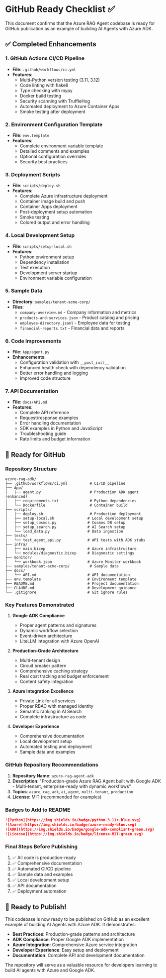 # GitHub Ready Checklist ✅

This document confirms that the Azure RAG Agent codebase is ready for GitHub publication as an example of building AI Agents with Azure ADK.

## ✅ Completed Enhancements

### 1. GitHub Actions CI/CD Pipeline
- **File**: `.github/workflows/ci.yml`
- **Features**:
  - Multi-Python version testing (3.11, 3.12)
  - Code linting with flake8
  - Type checking with mypy
  - Docker build testing
  - Security scanning with TruffleHog
  - Automated deployment to Azure Container Apps
  - Smoke testing after deployment

### 2. Environment Configuration Template
- **File**: `env.template`
- **Features**:
  - Complete environment variable template
  - Detailed comments and examples
  - Optional configuration overrides
  - Security best practices

### 3. Deployment Scripts
- **File**: `scripts/deploy.sh`
- **Features**:
  - Complete Azure infrastructure deployment
  - Container image build and push
  - Container Apps deployment
  - Post-deployment setup automation
  - Smoke testing
  - Colored output and error handling

### 4. Local Development Setup
- **File**: `scripts/setup-local.sh`
- **Features**:
  - Python environment setup
  - Dependency installation
  - Test execution
  - Development server startup
  - Environment variable configuration

### 5. Sample Data
- **Directory**: `samples/tenant-acme-corp/`
- **Files**:
  - `company-overview.md` - Company information and metrics
  - `products-and-services.json` - Product catalog and pricing
  - `employee-directory.jsonl` - Employee data for testing
  - `financial-reports.txt` - Financial data and reports

### 6. Code Improvements
- **File**: `App/agent.py`
- **Enhancements**:
  - Configuration validation with `__post_init__`
  - Enhanced health check with dependency validation
  - Better error handling and logging
  - Improved code structure

### 7. API Documentation
- **File**: `docs/API.md`
- **Features**:
  - Complete API reference
  - Request/response examples
  - Error handling documentation
  - SDK examples in Python and JavaScript
  - Troubleshooting guide
  - Rate limits and budget information

## 🎯 Ready for GitHub

### Repository Structure
```
azure-rag-adk/
├── .github/workflows/ci.yml          # CI/CD pipeline
├── App/
│   ├── agent.py                      # Production ADK agent (enhanced)
│   ├── requirements.txt              # Python dependencies
│   └── Dockerfile                    # Container build
├── scripts/
│   ├── deploy.sh                     # Production deployment
│   ├── setup-local.sh               # Local development setup
│   ├── setup_cosmos.py              # Cosmos DB setup
│   ├── setup_search.py              # AI Search setup
│   └── load_data.py                 # Data ingestion
├── tests/
│   └── test_agent_api.py            # API tests with ADK stubs
├── infra/
│   ├── main.bicep                   # Azure infrastructure
│   └── modules/diagnostic.bicep     # Diagnostic settings
├── monitor/
│   └── workbook.json                # Azure Monitor workbook
├── samples/tenant-acme-corp/         # Sample data
├── docs/
│   └── API.md                       # API documentation
├── env.template                     # Environment template
├── README.md                        # Project documentation
├── CLAUDE.md                        # Development guidance
└── .gitignore                       # Git ignore rules
```

### Key Features Demonstrated

1. **Google ADK Compliance**
   - Proper agent patterns and signatures
   - Dynamic workflow selection
   - Event-driven architecture
   - LiteLLM integration with Azure OpenAI

2. **Production-Grade Architecture**
   - Multi-tenant design
   - Circuit breaker pattern
   - Comprehensive caching strategy
   - Real cost tracking and budget enforcement
   - Content safety integration

3. **Azure Integration Excellence**
   - Private Link for all services
   - Proper RBAC with managed identity
   - Semantic ranking in AI Search
   - Complete infrastructure as code

4. **Developer Experience**
   - Comprehensive documentation
   - Local development setup
   - Automated testing and deployment
   - Sample data and examples

### GitHub Repository Recommendations

1. **Repository Name**: `azure-rag-agent-adk`
2. **Description**: "Production-grade Azure RAG Agent built with Google ADK - Multi-tenant, enterprise-ready with dynamic workflows"
3. **Topics**: `azure`, `rag`, `adk`, `ai`, `agent`, `multi-tenant`, `production`
4. **License**: MIT (recommended for examples)

### Badges to Add to README
```markdown
![Python](https://img.shields.io/badge/python-3.11+-blue.svg)
![Azure](https://img.shields.io/badge/azure-ready-blue.svg)
![ADK](https://img.shields.io/badge/google-adk-compliant-green.svg)
![License](https://img.shields.io/badge/license-MIT-green.svg)
```

### Final Steps Before Publishing

1. ✅ All code is production-ready
2. ✅ Comprehensive documentation
3. ✅ Automated CI/CD pipeline
4. ✅ Sample data and examples
5. ✅ Local development setup
6. ✅ API documentation
7. ✅ Deployment automation

## 🚀 Ready to Publish!

This codebase is now ready to be published on GitHub as an excellent example of building AI Agents with Azure ADK. It demonstrates:

- **Best Practices**: Production-grade patterns and architecture
- **ADK Compliance**: Proper Google ADK implementation
- **Azure Integration**: Comprehensive Azure service integration
- **Developer Experience**: Easy setup and deployment
- **Documentation**: Complete API and development documentation

The repository will serve as a valuable resource for developers learning to build AI agents with Azure and Google ADK.
